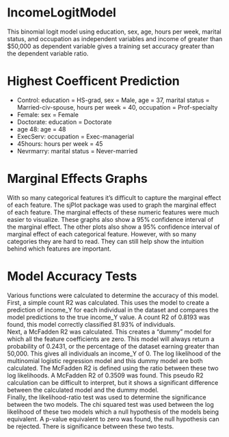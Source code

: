 # IncomeLogitModel
This binomial logit model using education, sex, age, hours per week, marital status, and occupation as independent variables and income of greater than $50,000 as dependent variable gives a training set accuracy greater than the dependent variable ratio. 

# Highest Coefficent Prediction
* Control: education = HS-grad, sex = Male, age = 37, marital status = Married-civ-spouse, hours per week = 40, occupation = Prof-specialty
* Female: sex = Female
* Doctorate: education = Doctorate
* age 48: age = 48
* ExecServ: occupation = Exec-managerial
* 45hours: hours per week = 45
* Nevrmarry: marital status = Never-married

# Marginal Effects Graphs
With so many categorical features it’s difficult to capture the marginal effect of each feature. The sjPlot package was used to graph the marginal effect of each feature. The marginal effects of these numeric features were much easier to visualize. These graphs also show a 95% confidence interval of the marginal effect. The other plots also show a 95% confidence interval of marginal effect of each categorical feature. However, with so many categories they are hard to read. They can still help show the intuition behind which features are important. 

# Model Accuracy Tests
Various functions were calculated to determine the accuracy of this model. First, a simple count R2 was calculated. This uses the model to create a prediction of income_Y for each individual in the dataset and compares the model predictions to the true income_Y value. A count R2 of 0.8193 was found, this model correctly classified 81.93% of individuals. 
<br>
Next, a McFadden R2 was calculated. This creates a “dummy” model for which all the feature coefficients are zero. This model will always return a probability of 0.2431, or the percentage of the dataset earning greater than 50,000. This gives all individuals an income_Y of 0. The log likelihood of the multinomial logistic regression model and this dummy model are both calculated. The McFadden R2 is defined using the ratio between these two log likelihoods. A McFadden R2 of 0.3509 was found. This pseudo R2 calculation can be difficult to interpret, but it shows a significant difference between the calculated model and the dummy model.
<br>
Finally, the likelihood-ratio test was used to determine the significance between the two models. The chi squared test was used between the log likelihood of these two models which a null hypothesis of the models being equivalent. A p-value equivalent to zero was found, the null hypothesis can be rejected. There is significance between these two tests.
